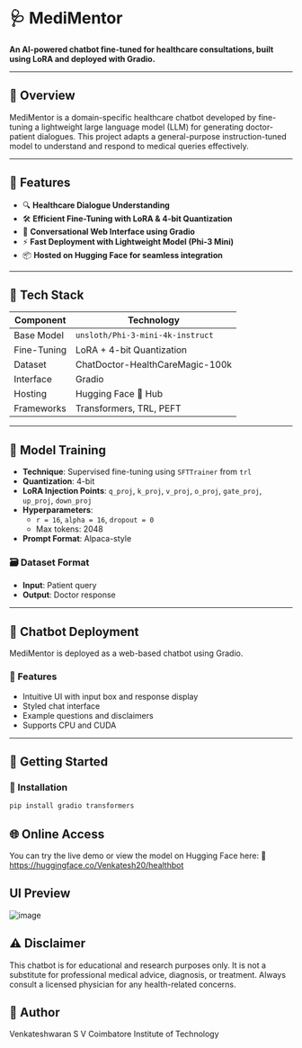 # 🩺 MediMentor

**An AI-powered chatbot fine-tuned for healthcare consultations, built using LoRA and deployed with Gradio.**

---

## 🧠 Overview

MediMentor is a domain-specific healthcare chatbot developed by fine-tuning a lightweight large language model (LLM) for generating doctor-patient dialogues. This project adapts a general-purpose instruction-tuned model to understand and respond to medical queries effectively.

---

## 🎯 Features

- 🔍 **Healthcare Dialogue Understanding**
- 🛠️ **Efficient Fine-Tuning with LoRA & 4-bit Quantization**
- 💬 **Conversational Web Interface using Gradio**
- ⚡ **Fast Deployment with Lightweight Model (Phi-3 Mini)**
- 📦 **Hosted on Hugging Face for seamless integration**

---

## 🧰 Tech Stack

| Component          | Technology                  |
|-------------------|-----------------------------|
| Base Model        | `unsloth/Phi-3-mini-4k-instruct` |
| Fine-Tuning       | LoRA + 4-bit Quantization   |
| Dataset           | ChatDoctor-HealthCareMagic-100k |
| Interface         | Gradio                      |
| Hosting           | Hugging Face 🤗 Hub         |
| Frameworks        | Transformers, TRL, PEFT     |

---

## 🧪 Model Training

- **Technique**: Supervised fine-tuning using `SFTTrainer` from `trl`
- **Quantization**: 4-bit
- **LoRA Injection Points**: `q_proj`, `k_proj`, `v_proj`, `o_proj`, `gate_proj`, `up_proj`, `down_proj`
- **Hyperparameters**:
  - `r = 16`, `alpha = 16`, `dropout = 0`
  - Max tokens: 2048
- **Prompt Format**: Alpaca-style

### 🗃️ Dataset Format

- **Input**: Patient query  
- **Output**: Doctor response

---

## 💬 Chatbot Deployment

MediMentor is deployed as a web-based chatbot using Gradio.

### 📌 Features

- Intuitive UI with input box and response display
- Styled chat interface
- Example questions and disclaimers
- Supports CPU and CUDA

---

## 🚀 Getting Started

### 🔧 Installation

```bash
pip install gradio transformers
```

## 🌐 Online Access
You can try the live demo or view the model on Hugging Face here:
🔗 https://huggingface.co/Venkatesh20/healthbot


## UI Preview
![image](https://github.com/user-attachments/assets/0eda7283-1d3e-4271-837b-d0ff2babbcf0)


## ⚠️ Disclaimer
This chatbot is for educational and research purposes only. It is not a substitute for professional medical advice, diagnosis, or treatment. Always consult a licensed physician for any health-related concerns.


## 👤 Author
Venkateshwaran S V
Coimbatore Institute of Technology
